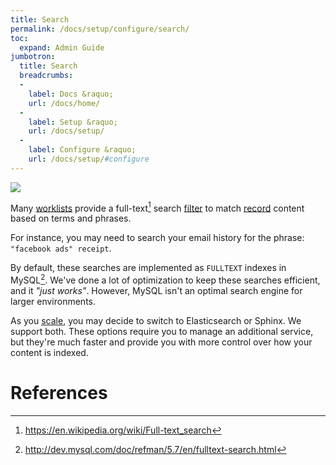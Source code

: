 ```yaml
---
title: Search
permalink: /docs/setup/configure/search/
toc:
  expand: Admin Guide
jumbotron:
  title: Search
  breadcrumbs:
  - 
    label: Docs &raquo;
    url: /docs/home/
  - 
    label: Setup &raquo;
    url: /docs/setup/
  - 
    label: Configure &raquo;
    url: /docs/setup/#configure
---
```


<div class="cerb-screenshot">
<img src="/assets/images/docs/setup/search.png" class="screenshot">
</div>

Many [worklists](/docs/worklists/) provide a full-text[^fts] search [filter](/docs/workspaces/#filters) to match [record](/docs/records/) content based on terms and phrases.

For instance, you may need to search your email history for the phrase: `"facebook ads" receipt`.

By default, these searches are implemented as `FULLTEXT` indexes in MySQL[^mysql-fulltext].  We've done a lot of optimization to keep these searches efficient, and it _"just works"_.  However, MySQL isn't an optimal search engine for larger environments.

As you [scale](/docs/scaling/), you may decide to switch to Elasticsearch or Sphinx. We support both.  These options require you to manage an additional service, but they're much faster and provide you with more control over how your content is indexed.


# References

[^fts]: <https://en.wikipedia.org/wiki/Full-text_search>

[^mysql-fulltext]: <http://dev.mysql.com/doc/refman/5.7/en/fulltext-search.html>